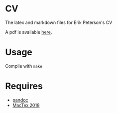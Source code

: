# CV
The latex and markdown files for Erik Peterson's CV

A pdf is available [here](https://github.com/parenthetical-e/CV/blob/master/ep-cv.pdf).

# Usage
Compile with `make`

# Requires
- [pandoc](https://pandoc.org)
- [MacTex 2018](http://www.tug.org/mactex/)

